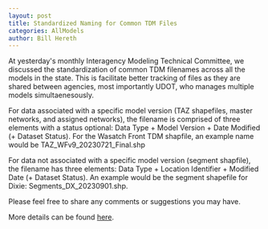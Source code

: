 ```yaml
---
layout: post
title: Standardized Naming for Common TDM Files
categories: AllModels
author: Bill Hereth
---
```


At yesterday's monthly Interagency Modeling Technical Committee, we discussed the standardization of common TDM filenames across all the models in the state. This is facilitate better tracking of files as they are shared between agencies, most importantly UDOT, who manages multiple models simultaenesously.

For data associated with a specific model version (TAZ shapefiles, master networks, and assigned networks), the filename is comprised of three elements with a status optional: Data Type + Model Version + Date Modified (+ Dataset Status). For the Wasatch Front TDM shapfile, an example name would be TAZ_WFv9_20230721_Final.shp

For data not associated with a specific model version (segment shapfile), the filename has three elements: Data Type + Location Identifier + Modified Date (+ Dataset Status). An example would be the segment shapefile for Dixie: Segments_DX_20230901.shp.

Please feel free to share any comments or suggestions you may have.

More details can be found [here](https://docs.google.com/document/d/1MaglBpVndBrAZd4_COkfUdBefNMjua-CjEapXwXf3n0/edit?usp=sharing).
